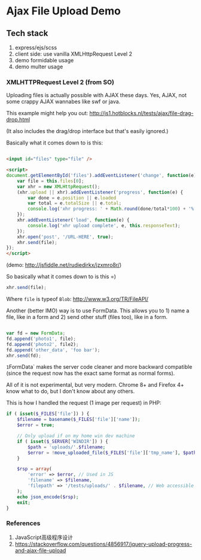 Ajax File Upload Demo
===

## Tech stack

1. express/ejs/scss
2. client side: use vanilla XMLHttpRequest Level 2
3. demo formidable usage
4. demo multer usage

### XMLHTTPRequest Level 2 (from SO)

Uploading files is actually possible with AJAX these days. Yes, AJAX, not some crappy AJAX wannabes like swf or java.

This example might help you out: http://js1.hotblocks.nl/tests/ajax/file-drag-drop.html

(It also includes the drag/drop interface but that's easily ignored.)

Basically what it comes down to is this:
```html

<input id="files" type="file" />

<script>
document.getElementById('files').addEventListener('change', function(e) {
    var file = this.files[0];
    var xhr = new XMLHttpRequest();
    (xhr.upload || xhr).addEventListener('progress', function(e) {
        var done = e.position || e.loaded
        var total = e.totalSize || e.total;
        console.log('xhr progress: ' + Math.round(done/total*100) + '%');
    });
    xhr.addEventListener('load', function(e) {
        console.log('xhr upload complete', e, this.responseText);
    });
    xhr.open('post', '/URL-HERE', true);
    xhr.send(file);
});
</script>

```

(demo: http://jsfiddle.net/rudiedirkx/jzxmro8r/)

So basically what it comes down to is this =)

```js
xhr.send(file);
```

Where `file` is typeof `Blob`: http://www.w3.org/TR/FileAPI/

Another (better IMO) way is to use FormData. This allows you to 1) name a file, like in a form and 2) send other stuff (files too), like in a form.

```js

var fd = new FormData;
fd.append('photo1', file);
fd.append('photo2', file2);
fd.append('other_data', 'foo bar');
xhr.send(fd);

```

`1`FormData` makes the server code cleaner and more backward compatible (since the request now has the exact same format as normal forms).

All of it is not experimental, but very modern. Chrome 8+ and Firefox 4+ know what to do, but I don't know about any others.

This is how I handled the request (1 image per request) in PHP:

```php
if ( isset($_FILES['file']) ) {
    $filename = basename($_FILES['file']['name']);
    $error = true;

    // Only upload if on my home win dev machine
    if ( isset($_SERVER['WINDIR']) ) {
        $path = 'uploads/'.$filename;
        $error = !move_uploaded_file($_FILES['file']['tmp_name'], $path);
    }

    $rsp = array(
        'error' => $error, // Used in JS
        'filename' => $filename,
        'filepath' => '/tests/uploads/' . $filename, // Web accessible
    );
    echo json_encode($rsp);
    exit;
}
```

### References
1. JavaScript高级程序设计
2. https://stackoverflow.com/questions/4856917/jquery-upload-progress-and-ajax-file-upload